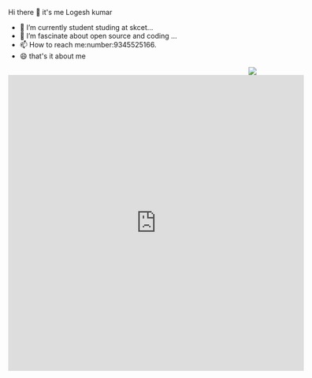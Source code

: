 Hi there 👋 it's me Logesh kumar
- 🔭 I’m currently student studing at skcet...
- 🌱 I’m fascinate about open source and coding ...
- 📫 How to reach me:number:9345525166.
- 😄 that's it about me

<img src="https://github-readme-stats.vercel.app/api?username=logeshkumarsb&&show_icons=true&title_color=ffffff&icon_color=bb2acf&text_color=daf7dc&bg_color=151516" style="float:right">
<!-- <img src="http://ionicabizau.github.io/github-profile-languages/?user=logeshkumarsb">
 -->
 <iframe width="600" height="600" src="https://ionicabizau.github.io/github-profile-languages/api.html?logeshkumarsb" frameborder="0"></iframe>

